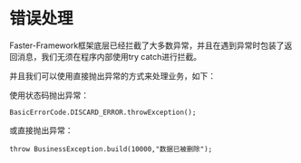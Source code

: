 # 错误处理

Faster-Framework框架底层已经拦截了大多数异常，并且在遇到异常时包装了返回消息，我们无须在程序内部使用try catch进行拦截。

并且我们可以使用直接抛出异常的方式来处理业务，如下：

使用状态码抛出异常：

```
BasicErrorCode.DISCARD_ERROR.throwException();
```

或直接抛出异常：

```
throw BusinessException.build(10000,"数据已被删除");
```

